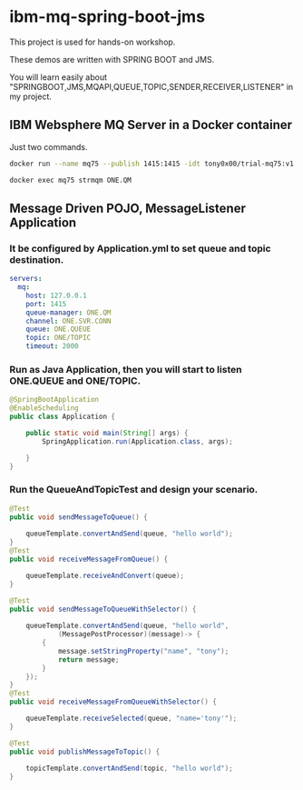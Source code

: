 # ibm-mq-spring-boot-jms

This project is used for hands-on workshop.

These demos are  written with SPRING BOOT and JMS. 

You will learn easily about "SPRINGBOOT,JMS,MQAPI,QUEUE,TOPIC,SENDER,RECEIVER,LISTENER" in my project.

## IBM Websphere MQ Server in a Docker container
Just two commands.
```bash
docker run --name mq75 --publish 1415:1415 -idt tony0x00/trial-mq75:v1.0 /bin/bash

docker exec mq75 strmqm ONE.QM
```

## Message Driven POJO, MessageListener Application
### It be configured by Application.yml to set queue and topic destination.
```yaml
servers:
  mq:
    host: 127.0.0.1
    port: 1415
    queue-manager: ONE.QM
    channel: ONE.SVR.CONN
    queue: ONE.QUEUE
    topic: ONE/TOPIC
    timeout: 2000
```
### Run as Java Application, then you will start to listen ONE.QUEUE and ONE/TOPIC.
```java
@SpringBootApplication
@EnableScheduling
public class Application {

	public static void main(String[] args) {
		SpringApplication.run(Application.class, args);

	}
}
```
### Run the QueueAndTopicTest and design your scenario.
```java
@Test
public void sendMessageToQueue() {
		
	queueTemplate.convertAndSend(queue, "hello world");
}
@Test
public void receiveMessageFromQueue() {

	queueTemplate.receiveAndConvert(queue);
}

@Test
public void sendMessageToQueueWithSelector() {
		
	queueTemplate.convertAndSend(queue, "hello world",
			(MessagePostProcessor)(message)-> {
		{
			message.setStringProperty("name", "tony");
			return message;
		}
	});
}
@Test
public void receiveMessageFromQueueWithSelector() {

	queueTemplate.receiveSelected(queue, "name='tony'");
}

@Test
public void publishMessageToTopic() {
	
	topicTemplate.convertAndSend(topic, "hello world");
}
 ```
